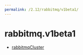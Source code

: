 ```yaml
---
permalink: /2.12/rabbitmq/v1beta1/
---
```


# rabbitmq.v1beta1



* [rabbitmqCluster](rabbitmqCluster.md)
